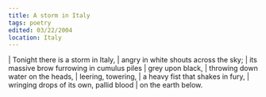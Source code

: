 ```yaml
---
title: A storm in Italy
tags: poetry
edited: 03/22/2004
location: Italy
---
```


| Tonight there is a storm in Italy,
| angry in white shouts across the sky;
| its massive brow furrowing in cumulus piles
| grey upon black,
| throwing down water on the heads,
| leering, towering,
| a heavy fist that shakes in fury,
| wringing drops of its own, pallid blood
| on the earth below.
